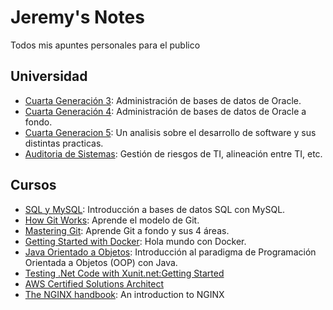<!-- LTeX: language=es -->

# Jeremy's Notes

Todos mis apuntes personales para el publico

## Universidad

* [Cuarta Generación 3](universidad/cuarta_generacion_3/index.md): Administración de bases de datos de Oracle.
* [Cuarta Generación 4](universidad/cuarta_generacion_4/index): Administración de bases de datos de Oracle a fondo.
* [Cuarta Generacion 5](universidad/cuarta_generacion_5/index): Un analisis sobre el desarrollo de software y sus distintas practicas.
* [Auditoria de Sistemas](universidad/auditoria_de_sistemas/index.md): Gestión de riesgos de TI, alineación entre TI, etc.

## Cursos

* [SQL y MySQL](software_development/mysql/curso_sql_mysql.md): Introducción a bases de datos SQL con MySQL.
* [How Git Works](software_development/how_git_works/index.md): Aprende el modelo de Git.
* [Mastering Git](software_development/mastering_git/index): Aprende Git a fondo y sus 4 áreas.
* [Getting Started with Docker](software_development/docker_getting_started/getting_started_with_docker.md): Hola mundo con Docker.
* [Java Orientado a Objetos](software_development/java_oop/index): Introducción al paradigma de Programación Orientada a Objetos (OOP) con Java.
* [Testing .Net Code with Xunit.net:Getting Started](software_development/testing_net_with_xunit_gs/index.md)
* [AWS Certified Solutions Architect](software_development/aws_certified_solutions_architech/aws_certified_solutions_architect.md)
* [The NGINX handbook](software_development/nginx_handbook/index): An introduction to NGINX
